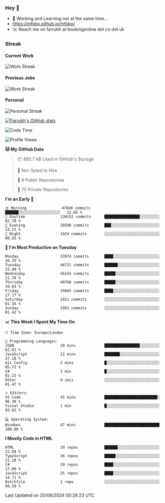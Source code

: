 ### Hey 👋

- 🏃 Working and Learning not at the same time...
- https://mfsbo.github.io/mfsbo/
- ✉️ Reach me on farrukh at bookingonline dot co dot uk

### Streak
#### Current Work
![Work Streak](https://streak-stats.demolab.com/?user=mfsbo)
#### Previous Jobs
![Work Streak](https://streak-stats.demolab.com/?user=farrukhcw)
#### Personal
![Personal Streak](https://streak-stats.demolab.com/?user=farrukhsubhani)

[![Farrukh's GitHub stats](https://github-readme-stats.vercel.app/api?username=mfsbo&hide=stars&count_private=true)](https://github.com/mfsbo/)

<!--START_SECTION:waka-->
![Code Time](http://img.shields.io/badge/Code%20Time-637%20hrs%2031%20mins-blue)

![Profile Views](http://img.shields.io/badge/Profile%20Views-14-blue)

**🐱 My GitHub Data** 

> 📦 885.7 kB Used in GitHub's Storage 
 > 
> 🚫 Not Opted to Hire
 > 
> 📜 9 Public Repositories 
 > 
> 🔑 75 Private Repositories 
 > 
**I'm an Early 🐤** 

```text
🌞 Morning                47049 commits       ██████░░░░░░░░░░░░░░░░░░░   22.65 % 
🌆 Daytime                130252 commits      ████████████████░░░░░░░░░   62.70 % 
🌃 Evening                28508 commits       ███░░░░░░░░░░░░░░░░░░░░░░   13.72 % 
🌙 Night                  1924 commits        ░░░░░░░░░░░░░░░░░░░░░░░░░   00.93 % 
```
📅 **I'm Most Productive on Tuesday** 

```text
Monday                   33974 commits       ████░░░░░░░░░░░░░░░░░░░░░   16.35 % 
Tuesday                  46721 commits       ██████░░░░░░░░░░░░░░░░░░░   22.49 % 
Wednesday                45243 commits       █████░░░░░░░░░░░░░░░░░░░░   21.78 % 
Thursday                 40768 commits       █████░░░░░░░░░░░░░░░░░░░░   19.63 % 
Friday                   35665 commits       ████░░░░░░░░░░░░░░░░░░░░░   17.17 % 
Saturday                 2411 commits        ░░░░░░░░░░░░░░░░░░░░░░░░░   01.16 % 
Sunday                   2951 commits        ░░░░░░░░░░░░░░░░░░░░░░░░░   01.42 % 
```


📊 **This Week I Spent My Time On** 

```text
🕑︎ Time Zone: Europe/London

💬 Programming Languages: 
JSON                     29 mins             ████████████████░░░░░░░░░   62.01 % 
JavaScript               12 mins             ███████░░░░░░░░░░░░░░░░░░   27.18 % 
Git Config               2 mins              █░░░░░░░░░░░░░░░░░░░░░░░░   05.72 % 
C#                       1 min               █░░░░░░░░░░░░░░░░░░░░░░░░   02.22 % 
Other                    0 secs              ░░░░░░░░░░░░░░░░░░░░░░░░░   01.47 % 

🔥 Editors: 
VS Code                  45 mins             ████████████████████████░   96.38 % 
Visual Studio            1 min               █░░░░░░░░░░░░░░░░░░░░░░░░   03.62 % 

💻 Operating System: 
Windows                  47 mins             █████████████████████████   100.00 % 
```

**I Mostly Code in HTML** 

```text
HTML                     39 repos            ██████░░░░░░░░░░░░░░░░░░░   22.94 % 
TypeScript               36 repos            █████░░░░░░░░░░░░░░░░░░░░   21.18 % 
C#                       29 repos            ████░░░░░░░░░░░░░░░░░░░░░   17.06 % 
JavaScript               25 repos            ████░░░░░░░░░░░░░░░░░░░░░   14.71 % 
Batchfile                1 repo              ░░░░░░░░░░░░░░░░░░░░░░░░░   00.59 % 
```




 Last Updated on 20/06/2024 00:28:23 UTC
<!--END_SECTION:waka-->
<!--
**mfsbo/mfsbo** is a ✨ _special_ ✨ repository because its `README.md` (this file) appears on your GitHub profile.

Here are some ideas to get you started:

- 🔭 I’m currently working on ...
- 🌱 I’m currently learning ...
- 👯 I’m looking to collaborate on ...
- 🤔 I’m looking for help with ...
- 💬 Ask me about ...
- 📫 How to reach me: ...
- 😄 Pronouns: ...
- ⚡ Fun fact: ...
-->
